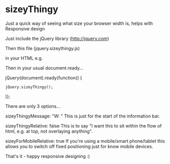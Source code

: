 sizeyThingy
===========

Just a quick way of seeing what size your browser width is, helps with Responsive design

Just include the jQuery library (http://jquery.com)

Then this file (jquery.sizeythingy.js)

in your HTML e.g.

<script src="http://ajax.googleapis.com/ajax/libs/jquery/1.7.1/jquery.js"></script> 
<script src="assets/js/plugins/jquery.sizeythingy.js"></script> 

Then in your usual document.ready...


jQuery(document).ready(function() {

    jQuery.sizeyThingy(); 
    
)};

There are only 3 options...

sizeyThingyMessage: "W: "
This is just for the start of the information bar.

sizeyThingyRelative: false
This is to say "I want this to sit within the flow of html, e.g. at top, not overlaying anything".

sizeyForMobileRelative: true
If you're using a mobile/smart phone/tablet this allows you to switch off fixed positioning just for know mobile devices.

That's it - happy responsive designing :)